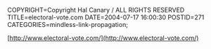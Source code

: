 COPYRIGHT=Copyright Hal Canary / ALL RIGHTS RESERVED
TITLE=electoral-vote.com
DATE=2004-07-17 16:00:30
POSTID=271
CATEGORIES=mindless-link-propagation;

[http://www.electoral-vote.com/](http://www.electoral-vote.com/)
